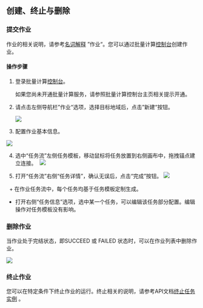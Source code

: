 ## 创建、终止与删除

### 提交作业

作业的相关说明，请参考[名词解释](https://cloud.tencent.com/document/product/599/10396)  ”作业“。您可以通过批量计算[控制台](https://console.cloud.tencent.com/batch/task)创建作业。

#### 操作步骤

1. 登录批量计算[控制台](https://console.cloud.tencent.com/batch/task)。

   如果您尚未开通批量计算服务，请参照批量计算控制台主页相关提示开通。

2. 请点击左侧导航栏”作业“选项，选择目标地域后，点击”新建“按钮。

   ![](https://mc.qcloudimg.com/static/img/7bc845062d2b91aac30f548511ab183c/image.jpg)

3. 配置作业基本信息。

  ![](https://mc.qcloudimg.com/static/img/adfad5bef466330a4f5583a84531f4af/image.jpg)

4. 选中“任务流”左侧任务模板，移动鼠标将任务放置到右侧画布中，拖拽锚点建立连接。
  ![](https://mc.qcloudimg.com/static/img/8c2f1e4e4121a5beaf874425c47a243f/image.jpg)

4. 打开“任务流”右侧“任务详情”，确认无误后，点击“完成”按钮。
   ![](https://mc.qcloudimg.com/static/img/7e8faba3818f7ff2ada687ed7602be2e/image.jpg)
   
   + 在作业任务流中，每个任务均基于任务模板定制生成。
   + 打开右侧“任务信息”选项，选中某一个任务，可以编辑该任务部分配置。编辑操作对任务模板没有影响。

### 删除作业

当作业处于完结状态，即SUCCEED 或 FAILED 状态时，可以在作业列表中删除作业。

![](https://mc.qcloudimg.com/static/img/2abcf3d06f446395c8bafa0c955abd2f/image.jpg)

### 终止作业

您可以在特定条件下终止作业的运行。终止相关的说明，请参考API文档[终止任务实例](https://cloud.tencent.com/document/product/599/12688) 。

